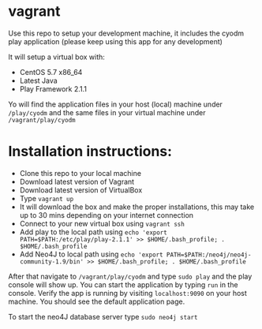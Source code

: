 vagrant
=======
Use this repo to setup your development machine, it includes the cyodm play application (please keep using this app for any development)

It will setup a virtual box with: 

- CentOS 5.7 x86_64
- Latest Java
- Play Framework 2.1.1


Yo will find the application files in your host (local) machine under `/play/cyodm` and the same files in your virtual machine under `/vagrant/play/cyodm`

Installation instructions:
=======

- Clone this repo to your local machine
- Download latest version of Vagrant
- Download latest version of VirtualBox
- Type `vagrant up`
- It will download the box and make the proper installations, this may take up to 30 mins depending on your internet connection
- Connect to your new virtual box using `vagrant ssh`
- Add play to the local path using 
  `echo 'export PATH=$PATH:/etc/play/play-2.1.1' >> $HOME/.bash_profile;
    . $HOME/.bash_profile`
- Add Neo4J to local path using `echo 'export PATH=$PATH:/neo4j/neo4j-community-1.9/bin' >> $HOME/.bash_profile;
    . $HOME/.bash_profile`

After that navigate to `/vagrant/play/cyodm` and type `sudo play` and the play console will show up. You can start the application by typing `run` in the console. Verify the app is running by visiting `localhost:9090` on your host machine. You should see the default application page. 

To start the neo4J database server type `sudo neo4j start`

